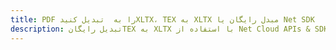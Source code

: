 ---title: PDF را به  تبدیل کنیدXLTX، TEX به XLTX مبدل رایگان یا Net SDKdescription: تبدیل رایگانTEX به XLTX با استفاده از Net Cloud APIs & SDK همچنین اسناد PDF را در Cloud ایجاد، ویرایش و رندر کنید.---
